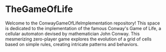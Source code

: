 # TheGameOfLife
Welcome to the ConwayGameOfLifeImplementation repository! This space is dedicated to the implementation of the famous Conway's Game of Life, a cellular automaton devised by mathematician John Conway. This mesmerizing zero-player game explores the evolution of a grid of cells based on simple rules, creating intricate patterns and behaviors.
